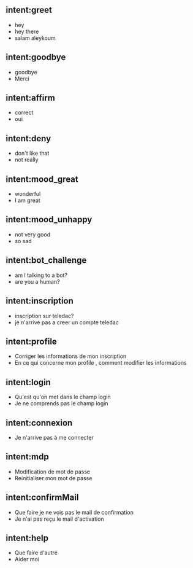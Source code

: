## intent:greet
- hey
- hey there
- salam aleykoum

## intent:goodbye
- goodbye
- Merci

## intent:affirm
- correct
- oui

## intent:deny
- don't like that
- not really

## intent:mood_great
- wonderful
- I am great

## intent:mood_unhappy
- not very good
- so sad

## intent:bot_challenge
- am I talking to a bot?
- are you a human?

## intent:inscription
- inscription sur teledac?
- je n'arrive pas a creer un compte teledac

## intent:profile
- Corriger les informations de mon inscription
- En ce qui concerne mon profile , comment modifier les informations

## intent:login
- Qu'est  qu'on met dans le champ login
- Je ne comprends pas le champ login

## intent:connexion
- Je n'arrive pas à me connecter

## intent:mdp
- Modification de mot de passe
- Reinitialiser mon mot de passe

## intent:confirmMail
- Que faire je ne vois pas le mail de confirmation
- Je n'ai pas reçu le mail d'activation

## intent:help
- Que faire d'autre
- Aider  moi
